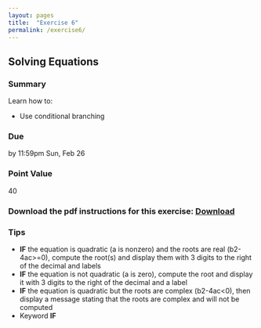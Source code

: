 ```yaml
---
layout: pages
title:  "Exercise 6"
permalink: /exercise6/
---
```


## Solving Equations

### Summary

Learn how to:

- Use conditional branching

### Due
by 11:59pm Sun, Feb 26

### Point Value
40

### Download the pdf instructions for this exercise: [Download](https://github.com/jeungsook/cs135/raw/master/exercises/pdf/CS%20135%20Spring%202017%20Exercise%20%236.pdf)

### Tips
- **IF** the equation is quadratic (a is nonzero) and the roots are real (b2-4ac>=0), compute the root(s) and display them with 3 digits to the right of the decimal and labels
- **IF** the equation is not quadratic (a is zero), compute the root and display it with 3 digits to the right of the decimal and a label
- **IF** the equation is quadratic but the roots are complex (b2-4ac<0), then display a message stating that the roots are complex and will not be computed
- Keyword **IF**
